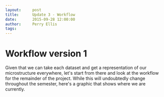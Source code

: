 ```yaml
---
layout:     post
title:      Update 3 - Workflow
date:       2015-09-28 12:00:00
author:     Perry Ellis
tags: 	
---
```


<!-- Start Writing Below in Markdown -->

# Workflow version 1
Given that we can take each dataset and get a representation of our microstructure everywhere, let's start from there and look at the workflow for the remainder of the project.  While this will undoubtedly change throughout the semester, here's a graphic that shows where we are currently.









